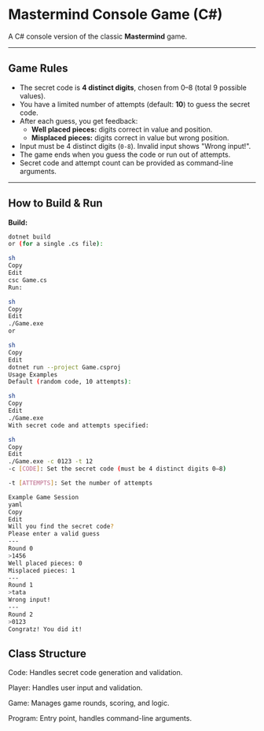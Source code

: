 # Mastermind Console Game (C#)

A C# console version of the classic **Mastermind** game.

---

## Game Rules

- The secret code is **4 distinct digits**, chosen from 0–8 (total 9 possible values).
- You have a limited number of attempts (default: **10**) to guess the secret code.
- After each guess, you get feedback:
  - **Well placed pieces:** digits correct in value and position.
  - **Misplaced pieces:** digits correct in value but wrong position.
- Input must be 4 distinct digits (`0-8`). Invalid input shows "Wrong input!".
- The game ends when you guess the code or run out of attempts.
- Secret code and attempt count can be provided as command-line arguments.

---

## How to Build & Run

**Build:**
```sh
dotnet build
or (for a single .cs file):

sh
Copy
Edit
csc Game.cs
Run:

sh
Copy
Edit
./Game.exe
or

sh
Copy
Edit
dotnet run --project Game.csproj
Usage Examples
Default (random code, 10 attempts):

sh
Copy
Edit
./Game.exe
With secret code and attempts specified:

sh
Copy
Edit
./Game.exe -c 0123 -t 12
-c [CODE]: Set the secret code (must be 4 distinct digits 0–8)

-t [ATTEMPTS]: Set the number of attempts

Example Game Session
yaml
Copy
Edit
Will you find the secret code?
Please enter a valid guess
---
Round 0
>1456
Well placed pieces: 0
Misplaced pieces: 1
---
Round 1
>tata
Wrong input!
---
Round 2
>0123
Congratz! You did it!
```

## Class Structure

Code: Handles secret code generation and validation.

Player: Handles user input and validation.

Game: Manages game rounds, scoring, and logic.

Program: Entry point, handles command-line arguments.

